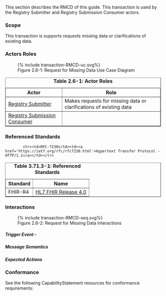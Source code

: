 <!--
    This content is automatically generated from CREDS.xml by actorsandtransactions.xslt
-->
This section describes the RMCD of this guide. This transaction is used by the Registry Submitter and Registry Submission Consumer actors.

### Scope

This transaction is supports requests missing data or clarifications of existing data.




### Actors Roles

<figure>
{% include transaction-RMCD-uc.svg%}
<figcaption>Figure 2.6-1: Request for Missing Data Use Case Diagram </figcaption>
</figure>
<table border='1' borderspacing='0'>
<caption><b>Table 2.6-1: Actor Roles</b></caption>
<thead><tr><th>Actor</th><th>Role</th></tr></thead>
<tbody><tr><td><a href="actors.html#registry-submitter">Registry Submitter</a></td>
<td>Makes requests for missing data or clarifications of existing data
</td>
</tr>
        <tr><td><a href="actors.html#registry-submission-consumer">Registry Submission Consumer</a></td>
<td>
</td>
</tr>
        
</tbody>
</table>

### Referenced Standards

<table border='1' borderspacing='0'>
<caption><b>Table 3.71.3-1: Referenced Standards</b></caption>
<thead><tr><th>Standard</th><th>Name</th></tr></thead>
<tbody>
            <tr><td>FHIR-R4</td><td><a href='http://www.hl7.org/FHIR/R4'>HL7 FHIR Release 4.0</a></td></tr>
        
            <tr><td>RFC-7230</td><td><a href='https://ietf.org/rfc/rfc7230.html'>Hypertext Transfer Protocol - HTTP/1.1</a></td></tr>
        
</tbody>
</table>

### Interactions
        
<figure>
{% include transaction-RMCD-seq.svg%}
<figcaption>Figure 2.6-2: Request for Missing Data Interactions </figcaption>
</figure>

#### 


##### Trigger Event - 

##### Message Semantics

##### Expected Actions

### Conformance
See the following CapabilityStatement resources for conformance requirements:
